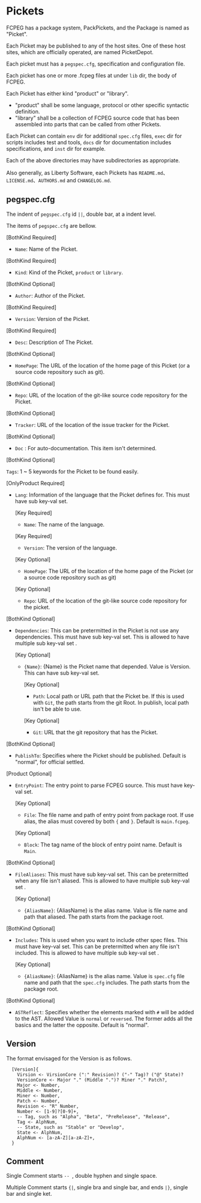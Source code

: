 # Pickets

FCPEG has a package system, PackPickets, and the Package is named as "Picket".

Each Picket may be published to any of the host sites. One of these host sites, which are officially operated, are named PicketDepot.

Each picket must has a `pegspec.cfg`, specification and configuration file.

Each picket has one or more .fcpeg files at under `lib` dir, the body of FCPEG.

Each Picket has either kind "product" or "library".

- "product" shall be some language, protocol or other specific syntactic definition.
- "library" shall be a collection of FCPEG source code that has been assembled into parts that can be called from other Pickets.

Each Picket can contain `env` dir for additional `spec.cfg` files, `exec` dir for scripts includes test and tools, `docs` dir for documentation includes specifications, and `inst` dir for example.

Each of the above directories may have subdirectories as appropriate.

Also generally, as Liberty Software, each Pickets has `README.md`、`LICENSE.md`、`AUTHORS.md` and `CHANGELOG.md`.

## pegspec.cfg

The indent of `pegspec.cfg` id `||`, double bar, at a indent level.

The items of `pegspec.cfg` are bellow.

[BothKind Required]

- `Name`: Name of the Picket.

[BothKind Required]

- `Kind`: Kind of the Picket, `product` or `library`.

[BothKind Optional]

- `Author`: Author of the Picket.

[BothKind Required]

- `Version`: Version of the Picket.

[BothKind Required]

- `Desc`: Description of The Picket.

[BothKind Optional]

- `HomePage`: The URL of the location of the home page of this Picket (or a source code repository such as git).

[BothKind Optional]

- `Repo`: URL of the location of the git-like source code repository for the Picket.

[BothKind Optional]

- `Tracker`: URL of the location of the issue tracker for the Picket.

[BothKind Optional]

- `Doc` : For auto-documentation. This item isn't determined.

[BothKind Optional]

`Tags`: 1 ~ 5 keywords for the Picket to be found easily.

[OnlyProduct Required]

- `Lang`: Information of the language that the Picket defines for. This must have sub key-val set.

  [Key Required]

  - `Name`: The name of the language.

  [Key Required]

  - `Version`: The version of the language.

  [Key Optional]

  - `HomePage`: The URL of the location of the home page of the Picket (or a source code repository such as git)

  [Key Optional]

  - `Repo`: URL of the location of the git-like source code repository for the picket.

[BothKind Optional]

- `Dependencies`: This can be pretermitted in the Picket is not use any dependencies. This must have sub key-val set. This is allowed to have multiple sub key-val set .

  [Key Optional]

  - `{Name}`: {Name} is the Picket name that depended. Value is Version. This can have sub key-val set.

    [Key Optional]

    - `Path`: Local path or URL path that the Picket be. If this is used with `Git`, the path starts from the git Root. In publish, local path isn't be able to use.

    [Key Optional]

    - `Git`: URL that the git repository that has the Picket.

[BothKind Optional]

- `PublishTo`: Specifies where the Picket should be published. Default is "normal", for official settled.

[Product Optional]

- `EntryPoint`: The entry point to parse FCPEG source. This must have key-val set.

  [Key Optional]

  - `File`: The file name and path of entry point from package root. If use alias, the alias must covered by both `{` and `}`. Default is `main.fcpeg`.

  [Key Optional]

  - `Block`: The tag name of the block of entry point name. Default is `Main`.

[BothKind Optional]

- `FileAliases`: This must have sub key-val set. This can be pretermitted when any file isn't aliased. This is allowed to have multiple sub key-val set .

  [Key Optional]

  - `{AliasName}`: {AliasName} is the alias name. Value is file name and path that aliased. The path starts from the package root.

[BothKind Optional]

- `Includes`: This is used when you want to include other spec files. This must have key-val set. This can be pretermitted when any file isn't included. This is allowed to have multiple sub key-val set .

  [Key Optional]

  - `{AliasName}`: {AliasName} is the alias name. Value is `spec.cfg` file name and path that the `spec.cfg` includes. The path starts from the package root.

[BothKind Optional]

- `ASTReflect`: Specifies whether the elements marked with `#` will be added to the AST. Allowed Value is `normal` or `reversed`. The former adds all the basics and the latter the opposite. Default is "normal".

## Version

The format envisaged for the Version is as follows.

```fcpeg
  [Version]{
    Virsion <- VirsionCore (":" Revision)? ("-" Tag)? ("@" State)?
    VersionCore <- Major "." (Middle ".")? Miner "." Patch?,
    Major <- Number,
    Middle <- Number,
    Miner <- Number,
    Patch <- Number,
    Revision <- "R" Number,
    Number <- [1-9]?[0-9]+,
    -- Tag, such as "Alpha", "Beta", "PreRelease", "Release",
    Tag <- AlphNum,
    -- State, such as "Stable" or "Develop",
    State <- AlphNum,
    AlphNum <- [a-zA-Z][a-zA-Z]+,
  }
```

## Comment

Single Comment starts `-- `, double hyphen and single space.

Multiple Comment starts `{|`, single bra and single bar, and ends `|}`, single bar and single ket.
